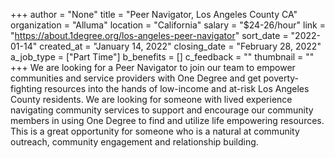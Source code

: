 +++
author = "None"
title = "Peer Navigator, Los Angeles County CA"
organization = "Alluma"
location = "California"
salary = "$24-26/hour"
link = "https://about.1degree.org/los-angeles-peer-navigator"
sort_date = "2022-01-14"
created_at = "January 14, 2022"
closing_date = "February 28, 2022"
a_job_type = ["Part Time"]
b_benefits = []
c_feedback = ""
thumbnail = ""
+++
We are looking for a Peer Navigator to join our team to empower communities and service providers with One Degree and get poverty-fighting resources into the hands of low-income and at-risk Los Angeles County residents. We are looking for someone with lived experience navigating community services to support and encourage our community members in using One Degree to find and utilize life empowering resources. This is a great opportunity for someone who is a natural at community outreach, community engagement and relationship building.